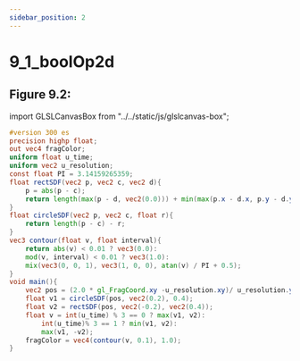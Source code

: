 ```yaml
---
sidebar_position: 2
---
```


# 9_1_boolOp2d
## Figure 9.2: 

import GLSLCanvasBox from "../../static/js/glslcanvas-box";

<GLSLCanvasBox
  baseUrl='/MathOfRealTimeGraphics-samples'  fragUrl='/frags/ch9/9_1_boolOp2d.frag'
/>

```glsl showLineNumbers title="9_1_boolOp2d.frag"
#version 300 es
precision highp float;
out vec4 fragColor;
uniform float u_time;
uniform vec2 u_resolution;
const float PI = 3.14159265359;
float rectSDF(vec2 p, vec2 c, vec2 d){
    p = abs(p - c);
    return length(max(p - d, vec2(0.0))) + min(max(p.x - d.x, p.y - d.y), 0.0);
}
float circleSDF(vec2 p, vec2 c, float r){
    return length(p - c) - r;
}
vec3 contour(float v, float interval){
    return abs(v) < 0.01 ? vec3(0.0):
    mod(v, interval) < 0.01 ? vec3(1.0):
    mix(vec3(0, 0, 1), vec3(1, 0, 0), atan(v) / PI + 0.5);
}
void main(){
    vec2 pos = (2.0 * gl_FragCoord.xy -u_resolution.xy)/ u_resolution.yy;
    float v1 = circleSDF(pos, vec2(0.2), 0.4);
    float v2 = rectSDF(pos, vec2(-0.2), vec2(0.4));
    float v = int(u_time) % 3 == 0 ? max(v1, v2):
        int(u_time)% 3 == 1 ? min(v1, v2):
        max(v1, -v2);
    fragColor = vec4(contour(v, 0.1), 1.0);
}

```
